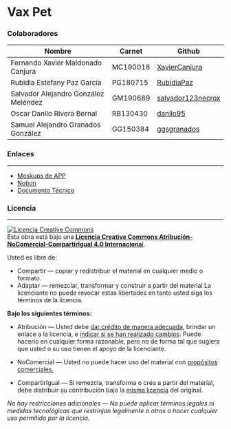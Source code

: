 # Vax Pet

### Colaboradores
| Nombre | Carnet | Github |
| ----- | ----- | ------ |
| Fernando Xavier Maldonado Canjura | MC190018 | [XavierCanjura](https://github.com/XavierCanjura) | 
| Rubidia Estefany Paz García | PG180715 | [RubidiaPaz](https://github.com/RubidiaPaz) |
| Salvador Alejandro González Meléndez | GM190689 | [salvador123necrox](https://github.com/salvador123necrox) |
| Oscar Danilo Rivera Bernal | RB130430 | [danilo95](https://github.com/danilo95) |
| Samuel Alejandro Granados González | GG150384 | [ggsgranados](https://github.com/ggsgranados) |

### Enlaces 
---
- [Moskups de APP](https://www.figma.com/file/7vUHBJnzUf5xDEFCaYiXto/Dise%C3%B1o-de-VaxPet?node-id=0%3A1&t=2ZQ1MVIRwKiFvIdK-0)
- [Notion](https://meteor-nut-4a6.notion.site/Vax-Pet-dcef583536994951ba1de6ce6344ba3a)
- [Documento Técnico](https://1drv.ms/b/s!Aq1JljT7tW-ugSUST_VGpg_dRfoG?e=LcbULi)

### Licencia
---
<a rel="license" href="http://creativecommons.org/licenses/by-nc-sa/4.0/"><img alt="Licencia Creative Commons" style="border-width:0" src="https://i.creativecommons.org/l/by-nc-sa/4.0/88x31.png" /></a><br />Esta obra está bajo una <a rel="license" href="http://creativecommons.org/licenses/by-nc-sa/4.0/">**Licencia Creative Commons Atribución-NoComercial-CompartirIgual 4.0 Internaciona**l</a>.

Usted es libre de:
- Compartir — copiar y redistribuir el material en cualquier medio o formato.
- Adaptar — remezclar, transformar y construir a partir del material
La licenciante no puede revocar estas libertades en tanto usted siga los términos de la licencia.

**Bajo los siguientes términos:**
- Atribución — Usted debe [dar crédito de manera adecuada](https://creativecommons.org/licenses/by-nc-sa/4.0/deed.es# "dar crédito de manera adecuada"), brindar un enlace a la licencia, e [indicar si se han realizado cambios](https://creativecommons.org/licenses/by-nc-sa/4.0/deed.es# "indicar si se han realizado cambios"). Puede hacerlo en cualquier forma razonable, pero no de forma tal que sugiera que usted o su uso tienen el apoyo de la licenciante.

- NoComercial — Usted no puede hacer uso del material con [propósitos comerciales.](https://creativecommons.org/licenses/by-nc-sa/4.0/deed.es# "propósitos comerciales.")

- CompartirIgual — Si remezcla, transforma o crea a partir del material, debe distribuir su contribución bajo la [misma licencia](https://creativecommons.org/licenses/by-nc-sa/4.0/deed.es# "misma licencia") del original.

*No hay restricciones adicionales — No puede aplicar términos legales ni medidas tecnológicas que restrinjan legalmente a otras a hacer cualquier uso permitido por la licencia.*
